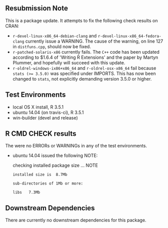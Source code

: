 ## Resubmission Note
This is a package update. It attempts to fix the following check results on CRAN:

* `r-devel-linux-x86_64-debian-clang` and `r-devel-linux-x86_64-fedora-clang` currently issue a WARNING. The cause of the warning, on line 127 in `distfuns.cpp`, should now be fixed.
* `r-patched-solaris-x86` currently fails. The `C++` code has been updated according to $1.6.4 of 'Writing R Extensions' and the paper by Martyn Plummer, and hopefully will succeed with this update.
* `r-oldrel-windows-ix86+x86_64` and `r-oldrel-osx-x86_64` fail because `stats (>= 3.5.0)` was specified under IMPORTS. This has now been changed to `stats`, not explicitly demanding version 3.5.0 or higher.

## Test Environments
* local OS X install, R 3.5.1
* ubuntu 14.04 (on travis-ci), R 3.5.1
* win-builder (devel and release)

## R CMD CHECK results
The were no ERRORs or WARNINGs in any of the test environments.

* ubuntu 14.04 issued the following NOTE:

  
    checking installed package size ... NOTE
    
      installed size is  8.7Mb
      
      sub-directories of 1Mb or more:
      
      libs   7.3Mb
      




## Downstream Dependencies
There are currently no downstream dependencies for this package.
